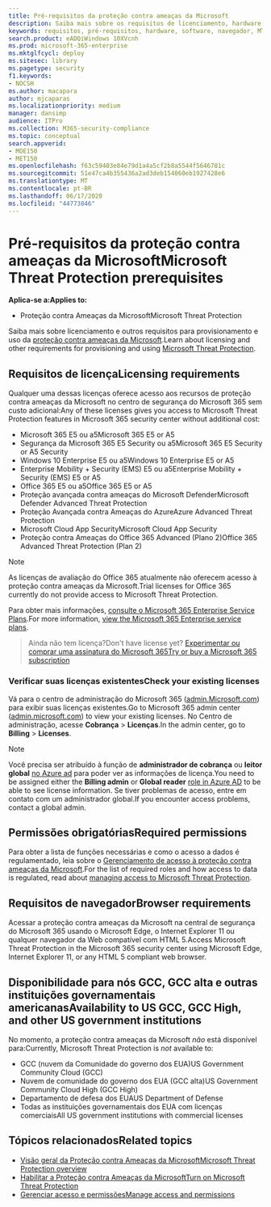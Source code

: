 ```yaml
---
title: Pré-requisitos da proteção contra ameaças da Microsoft
description: Saiba mais sobre os requisitos de licenciamento, hardware e software, além de outras configurações para proteção contra ameaças da Microsoft
keywords: requisitos, pré-requisitos, hardware, software, navegador, MTP, M365, licença, e5, a5, EMS, compra
search.product: eADQiWindows 10XVcnh
ms.prod: microsoft-365-enterprise
ms.mktglfcycl: deploy
ms.sitesec: library
ms.pagetype: security
f1.keywords:
- NOCSH
ms.author: macapara
author: mjcaparas
ms.localizationpriority: medium
manager: dansimp
audience: ITPro
ms.collection: M365-security-compliance
ms.topic: conceptual
search.appverid:
- MOE150
- MET150
ms.openlocfilehash: f63c59403e84e79d1a4a5cf2b8a5544f5646781c
ms.sourcegitcommit: 51e47ca4b355436a2ad3deb154060eb1927428e6
ms.translationtype: MT
ms.contentlocale: pt-BR
ms.lasthandoff: 06/17/2020
ms.locfileid: "44773846"
---
```

# <a name="microsoft-threat-protection-prerequisites"></a><span data-ttu-id="428b8-104">Pré-requisitos da proteção contra ameaças da Microsoft</span><span class="sxs-lookup"><span data-stu-id="428b8-104">Microsoft Threat Protection prerequisites</span></span>

<span data-ttu-id="428b8-105">**Aplica-se a:**</span><span class="sxs-lookup"><span data-stu-id="428b8-105">**Applies to:**</span></span>
- <span data-ttu-id="428b8-106">Proteção contra Ameaças da Microsoft</span><span class="sxs-lookup"><span data-stu-id="428b8-106">Microsoft Threat Protection</span></span>

<span data-ttu-id="428b8-107">Saiba mais sobre licenciamento e outros requisitos para provisionamento e uso da [proteção contra ameaças da Microsoft](microsoft-threat-protection.md).</span><span class="sxs-lookup"><span data-stu-id="428b8-107">Learn about licensing and other requirements for provisioning and using [Microsoft Threat Protection](microsoft-threat-protection.md).</span></span>

## <a name="licensing-requirements"></a><span data-ttu-id="428b8-108">Requisitos de licença</span><span class="sxs-lookup"><span data-stu-id="428b8-108">Licensing requirements</span></span>
<span data-ttu-id="428b8-109">Qualquer uma dessas licenças oferece acesso aos recursos de proteção contra ameaças da Microsoft no centro de segurança do Microsoft 365 sem custo adicional:</span><span class="sxs-lookup"><span data-stu-id="428b8-109">Any of these licenses gives you access to Microsoft Threat Protection features in Microsoft 365 security center without additional cost:</span></span>

- <span data-ttu-id="428b8-110">Microsoft 365 E5 ou a5</span><span class="sxs-lookup"><span data-stu-id="428b8-110">Microsoft 365 E5 or A5</span></span>
- <span data-ttu-id="428b8-111">Segurança da Microsoft 365 E5 Security ou a5</span><span class="sxs-lookup"><span data-stu-id="428b8-111">Microsoft 365 E5 Security or A5 Security</span></span>
- <span data-ttu-id="428b8-112">Windows 10 Enterprise E5 ou a5</span><span class="sxs-lookup"><span data-stu-id="428b8-112">Windows 10 Enterprise E5 or A5</span></span>
- <span data-ttu-id="428b8-113">Enterprise Mobility + Security (EMS) E5 ou a5</span><span class="sxs-lookup"><span data-stu-id="428b8-113">Enterprise Mobility + Security (EMS) E5 or A5</span></span> 
- <span data-ttu-id="428b8-114">Office 365 E5 ou a5</span><span class="sxs-lookup"><span data-stu-id="428b8-114">Office 365 E5 or A5</span></span>
- <span data-ttu-id="428b8-115">Proteção avançada contra ameaças do Microsoft Defender</span><span class="sxs-lookup"><span data-stu-id="428b8-115">Microsoft Defender Advanced Threat Protection</span></span>
- <span data-ttu-id="428b8-116">Proteção Avançada contra Ameaças do Azure</span><span class="sxs-lookup"><span data-stu-id="428b8-116">Azure Advanced Threat Protection</span></span> 
- <span data-ttu-id="428b8-117">Microsoft Cloud App Security</span><span class="sxs-lookup"><span data-stu-id="428b8-117">Microsoft Cloud App Security</span></span>
- <span data-ttu-id="428b8-118">Proteção contra Ameaças do Office 365 Advanced (Plano 2)</span><span class="sxs-lookup"><span data-stu-id="428b8-118">Office 365 Advanced Threat Protection (Plan 2)</span></span>

> [!NOTE]
> <span data-ttu-id="428b8-119">As licenças de avaliação do Office 365 atualmente não oferecem acesso à proteção contra ameaças da Microsoft.</span><span class="sxs-lookup"><span data-stu-id="428b8-119">Trial licenses for Office 365 currently do not provide access to Microsoft Threat Protection.</span></span>

<span data-ttu-id="428b8-120">Para obter mais informações, [consulte o Microsoft 365 Enterprise Service Plans](https://www.microsoft.com/licensing/product-licensing/microsoft-365-enterprise).</span><span class="sxs-lookup"><span data-stu-id="428b8-120">For more information, [view the Microsoft 365 Enterprise service plans](https://www.microsoft.com/licensing/product-licensing/microsoft-365-enterprise).</span></span>

> <span data-ttu-id="428b8-121">Ainda não tem licença?</span><span class="sxs-lookup"><span data-stu-id="428b8-121">Don't have license yet?</span></span> [<span data-ttu-id="428b8-122">Experimentar ou comprar uma assinatura do Microsoft 365</span><span class="sxs-lookup"><span data-stu-id="428b8-122">Try or buy a Microsoft 365 subscription</span></span>](https://docs.microsoft.com/microsoft-365/commerce/try-or-buy-microsoft-365?view=o365-worldwide)

### <a name="check-your-existing--licenses"></a><span data-ttu-id="428b8-123">Verificar suas licenças existentes</span><span class="sxs-lookup"><span data-stu-id="428b8-123">Check your existing  licenses</span></span>
<span data-ttu-id="428b8-124">Vá para o centro de administração do Microsoft 365 ([admin.Microsoft.com](https://admin.microsoft.com/)) para exibir suas licenças existentes.</span><span class="sxs-lookup"><span data-stu-id="428b8-124">Go to Microsoft 365 admin center ([admin.microsoft.com](https://admin.microsoft.com/)) to view your existing licenses.</span></span> <span data-ttu-id="428b8-125">No Centro de administração, acesse **Cobrança** > **Licenças**.</span><span class="sxs-lookup"><span data-stu-id="428b8-125">In the admin center, go to **Billing** > **Licenses**.</span></span>

>[!NOTE]
> <span data-ttu-id="428b8-126">Você precisa ser atribuído à função de **administrador de cobrança** ou **leitor global** [no Azure ad](https://docs.microsoft.com/azure/active-directory/users-groups-roles/directory-assign-admin-roles#available-roles) para poder ver as informações de licença.</span><span class="sxs-lookup"><span data-stu-id="428b8-126">You need to be assigned either the **Billing admin** or **Global reader** [role in Azure AD](https://docs.microsoft.com/azure/active-directory/users-groups-roles/directory-assign-admin-roles#available-roles) to be able to see license information.</span></span> <span data-ttu-id="428b8-127">Se tiver problemas de acesso, entre em contato com um administrador global.</span><span class="sxs-lookup"><span data-stu-id="428b8-127">If you encounter access problems, contact a global admin.</span></span>

## <a name="required-permissions"></a><span data-ttu-id="428b8-128">Permissões obrigatórias</span><span class="sxs-lookup"><span data-stu-id="428b8-128">Required permissions</span></span>
<span data-ttu-id="428b8-129">Para obter a lista de funções necessárias e como o acesso a dados é regulamentado, leia sobre o [Gerenciamento de acesso à proteção contra ameaças da Microsoft](mtp-permissions.md).</span><span class="sxs-lookup"><span data-stu-id="428b8-129">For the list of required roles and how access to data is regulated, read about [managing access to Microsoft Threat Protection](mtp-permissions.md).</span></span>

## <a name="browser-requirements"></a><span data-ttu-id="428b8-130">Requisitos de navegador</span><span class="sxs-lookup"><span data-stu-id="428b8-130">Browser requirements</span></span>
<span data-ttu-id="428b8-131">Acessar a proteção contra ameaças da Microsoft na central de segurança do Microsoft 365 usando o Microsoft Edge, o Internet Explorer 11 ou qualquer navegador da Web compatível com HTML 5.</span><span class="sxs-lookup"><span data-stu-id="428b8-131">Access Microsoft Threat Protection in the Microsoft 365 security center using Microsoft Edge, Internet Explorer 11, or any HTML 5 compliant web browser.</span></span>

## <a name="availability-to-us-gcc-gcc-high-and-other-us-government-institutions"></a><span data-ttu-id="428b8-132">Disponibilidade para nós GCC, GCC alta e outras instituições governamentais americanas</span><span class="sxs-lookup"><span data-stu-id="428b8-132">Availability to US GCC, GCC High, and other US government institutions</span></span>
<span data-ttu-id="428b8-133">No momento, a proteção contra ameaças da Microsoft *não* está disponível para:</span><span class="sxs-lookup"><span data-stu-id="428b8-133">Currently, Microsoft Threat Protection is *not* available to:</span></span>
- <span data-ttu-id="428b8-134">GCC (nuvem da Comunidade do governo dos EUA)</span><span class="sxs-lookup"><span data-stu-id="428b8-134">US Government Community Cloud (GCC)</span></span>
- <span data-ttu-id="428b8-135">Nuvem de comunidade do governo dos EUA (GCC alta)</span><span class="sxs-lookup"><span data-stu-id="428b8-135">US Government Community Cloud High (GCC High)</span></span>
- <span data-ttu-id="428b8-136">Departamento de defesa dos EUA</span><span class="sxs-lookup"><span data-stu-id="428b8-136">US Department of Defense</span></span>
- <span data-ttu-id="428b8-137">Todas as instituições governamentais dos EUA com licenças comerciais</span><span class="sxs-lookup"><span data-stu-id="428b8-137">All US government institutions with commercial licenses</span></span>

## <a name="related-topics"></a><span data-ttu-id="428b8-138">Tópicos relacionados</span><span class="sxs-lookup"><span data-stu-id="428b8-138">Related topics</span></span>
- [<span data-ttu-id="428b8-139">Visão geral da Proteção contra Ameaças da Microsoft</span><span class="sxs-lookup"><span data-stu-id="428b8-139">Microsoft Threat Protection overview</span></span>](microsoft-threat-protection.md)
- [<span data-ttu-id="428b8-140">Habilitar a Proteção contra Ameaças da Microsoft</span><span class="sxs-lookup"><span data-stu-id="428b8-140">Turn on Microsoft Threat Protection</span></span>](mtp-enable.md)
- [<span data-ttu-id="428b8-141">Gerenciar acesso e permissões</span><span class="sxs-lookup"><span data-stu-id="428b8-141">Manage access and permissions</span></span>](mtp-permissions.md)
